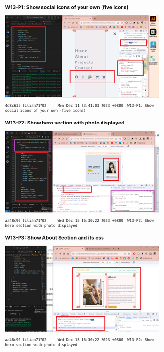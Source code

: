 ### W13-P1: Show social icons of your own (five icons)
 
![](w13-p1.png)
 
```
4d8c633 lilian71702     Mon Dec 11 23:41:03 2023 +0800  W13-P1: Show social icons of your own (five icons)
```

### W13-P2: Show hero section with photo displayed
 
![](w13-p2.png)
 
```
aa48c90 lilian71702     Wed Dec 13 16:30:22 2023 +0800  W13-P2: Show hero section with photo displayed
```

### W13-P3: Show About Section and its css

![](w13-p3.png)

```
aa48c90 lilian71702     Wed Dec 13 16:30:22 2023 +0800  W13-P2: Show hero section with photo displayed
```